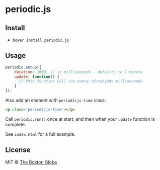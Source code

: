 # periodic.js

## Install

- `bower install periodic.js`

## Usage

``` javascript
periodic.setup({
	duration: 1000, // in milliseconds - defaults to 1 minute
	update: function() {
	  // this function will run every <duration> milliseconds
	}
});
```

Also add an element with `periodicjs-time` class:

``` html
<p class='periodicjs-time'></p>
```

Call `periodic.run()` once at start, and then when your `update` function is complete.

See `index.html` for a full example.


## License

MIT © [The Boston Globe](http://github.com/BostonGlobe)
